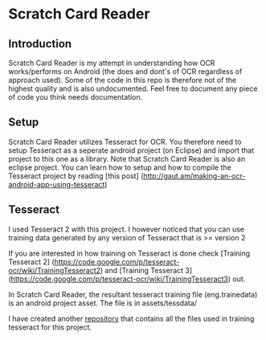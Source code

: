 Scratch Card Reader
===================
Introduction
------------
Scratch Card Reader is my attempt in understanding how OCR works/performs on Android (the does and dont's of OCR regardless of approach used). Some of the code in this repo is therefore not of the highest quality and is also undocumented. Feel free to document any piece of code you think needs documentation.

Setup
-----
Scratch Card Reader utilizes Tesseract for OCR. You therefore need to setup Tesseract as a seperate android project (on Eclipse) and import that project to this one as a library. Note that Scratch Card Reader is also an eclipse project. You can learn how to setup and how to compile the Tesseract project by reading [this post] (http://gaut.am/making-an-ocr-android-app-using-tesseract)

Tesseract
---------
I used Tesseract 2 with this project. I however noticed that you can use training data generated by any version of Tesseract that is >= version 2

If you are interested in how training on Tesseract is done check [Training Tesseract 2] (https://code.google.com/p/tesseract-ocr/wiki/TrainingTesseract2) and [Training Tesseract 3] (https://code.google.com/p/tesseract-ocr/wiki/TrainingTesseract3) out.

In Scratch Card Reader, the resultant tesseract training file (eng.trainedata) is an android project asset. The file is in  assets/tessdata/

I have created another [repository](https://github.com/jasonrogena/scratch_card_reader_tess_training) that contains all the files used in training tesseract for this project.
